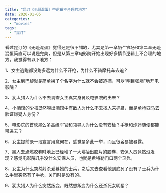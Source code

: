 ```yaml
---
title: "昆汀《无耻混蛋》中逻辑不合理的地方"
date: 2020-01-05
categories: 
  - "movies"
tags: 
  - "昆汀"
---
```


看过昆汀的《无耻混蛋》觉得还是很不错的，尤其是第一章奶牛农场和第二章无耻混蛋简直可以说是完美，但是从第三章电影院开始出现好多情节逻辑上不合理的地方，我觉得有以下地方：

1、女主逃跑都没跑多远为什么不开枪，为什么不骑摩托车去追？

2、女主到巴黎就是简单换了个名字为什么就不会被追捕，可以“明目张胆”地开电影院？

3、犹太猎人为什么不去调查女主真实身份及电影院的由来？

4、小酒馆的少校既然嗅出酒馆中有敌人为什么不去找人来抓捕，而是单枪匹马去验证嫌疑人身份？

5、电影院的首映那么多高级军官和领导人为什么没有安检？手枪和炸药随便都能带进去？

6、女主提前录一段宣言用意何在，感觉是多此一举，而且很容易被暴露。

7、黑人去点燃胶卷时地上已经堆了一大堆抽出胶片的胶卷，安保人员竟然没发现？感觉电影院几乎没什么安保人员，也就是希特勒门口两个卫兵。

8、女主为什么突然射杀爱慕她的士兵，之后又去查看他到底死了没有？士兵为什么手里突然有了手枪，关门时是没有的。

9、犹太猎人为什么突然叛变，既然想叛变为什么还杀死女明星？
